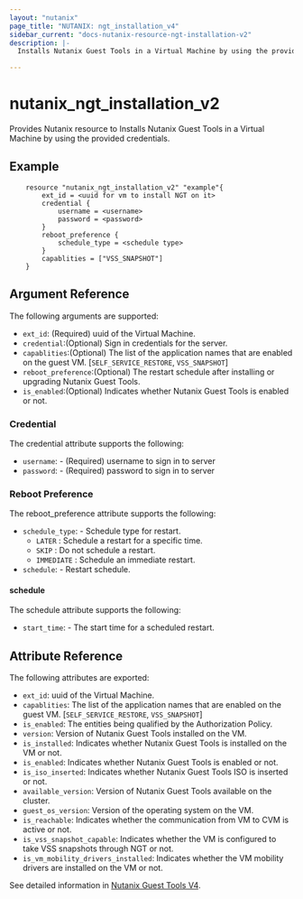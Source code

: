 ```yaml
---
layout: "nutanix"
page_title: "NUTANIX: ngt_installation_v4"
sidebar_current: "docs-nutanix-resource-ngt-installation-v2"
description: |-
  Installs Nutanix Guest Tools in a Virtual Machine by using the provided credentials.

---
```


# nutanix_ngt_installation_v2

Provides Nutanix resource to Installs Nutanix Guest Tools in a Virtual Machine by using the provided credentials.


## Example

```hcl
    resource "nutanix_ngt_installation_v2" "example"{
        ext_id = <uuid for vm to install NGT on it>
        credential {
            username = <username>
            password = <password>
        }
        reboot_preference {
            schedule_type = <schedule type>
        }
        capablities = ["VSS_SNAPSHOT"]
    }
```

## Argument Reference

The following arguments are supported:

* `ext_id`: (Required) uuid of the Virtual Machine.
* `credential`:(Optional) Sign in credentials for the server.
* `capablities`:(Optional) The list of the application names that are enabled on the guest VM. [`SELF_SERVICE_RESTORE`, `VSS_SNAPSHOT`]
* `reboot_preference`:(Optional) The restart schedule after installing or upgrading Nutanix Guest Tools.
* `is_enabled`:(Optional) Indicates whether Nutanix Guest Tools is enabled or not.


### Credential

The credential attribute supports the following:

* `username`: - (Required) username to sign in to server 
* `password`: - (Required) password to sign in to server

### Reboot Preference

The reboot_preference attribute supports the following:

* `schedule_type`: - Schedule type for restart.
    * `LATER` : Schedule a restart for a specific time.
    * `SKIP` : Do not schedule a restart.
    * `IMMEDIATE` : Schedule an immediate restart.
* `schedule`: - Restart schedule.

#### schedule

The schedule attribute supports the following:

* `start_time`: - The start time for a scheduled restart.

## Attribute Reference

The following attributes are exported:
* `ext_id`: uuid of the Virtual Machine.
* `capablities`: The list of the application names that are enabled on the guest VM. [`SELF_SERVICE_RESTORE`, `VSS_SNAPSHOT`]
* `is_enabled`: The entities being qualified by the Authorization Policy.
* `version`: Version of Nutanix Guest Tools installed on the VM.
* `is_installed`: Indicates whether Nutanix Guest Tools is installed on the VM or not.
* `is_enabled`: Indicates whether Nutanix Guest Tools is enabled or not.
* `is_iso_inserted`: Indicates whether Nutanix Guest Tools ISO is inserted or not.
* `available_version`: Version of Nutanix Guest Tools available on the cluster.
* `guest_os_version`: Version of the operating system on the VM.
* `is_reachable`: Indicates whether the communication from VM to CVM is active or not.
* `is_vss_snapshot_capable`: Indicates whether the VM is configured to take VSS snapshots through NGT or not.
* `is_vm_mobility_drivers_installed`: Indicates whether the VM mobility drivers are installed on the VM or not.





See detailed information in [Nutanix Guest Tools V4](https://developers.nutanix.com/api-reference?namespace=vmm&version=v4.0).
